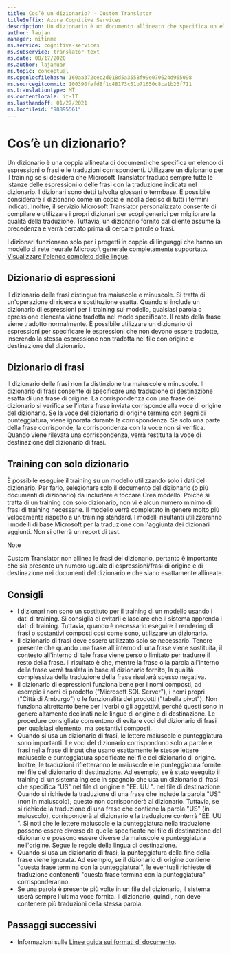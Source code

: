```yaml
---
title: Cos’è un dizionario? - Custom Translator
titleSuffix: Azure Cognitive Services
description: Un dizionario è un documento allineato che specifica un elenco di espressioni o frasi (e le rispettive traduzioni) che Microsoft Translator deve sempre tradurre allo stesso modo. I dizionari sono detti talvolta anche glossari o termbase.
author: laujan
manager: nitinme
ms.service: cognitive-services
ms.subservice: translator-text
ms.date: 08/17/2020
ms.author: lajanuar
ms.topic: conceptual
ms.openlocfilehash: 160aa372cec2d018d5a3558f99e079624d965098
ms.sourcegitcommit: 100390fefd8f1c48173c51b71650c8ca1b26f711
ms.translationtype: MT
ms.contentlocale: it-IT
ms.lasthandoff: 01/27/2021
ms.locfileid: "98895561"
---
```

# <a name="what-is-a-dictionary"></a>Cos’è un dizionario?

Un dizionario è una coppia allineata di documenti che specifica un elenco di espressioni o frasi e le traduzioni corrispondenti. Utilizzare un dizionario per il training se si desidera che Microsoft Translator traduca sempre tutte le istanze delle espressioni o delle frasi con la traduzione indicata nel dizionario. I dizionari sono detti talvolta glossari o termbase. È possibile considerare il dizionario come un copia e incolla deciso di tutti i termini indicati. Inoltre, il servizio Microsoft Translator personalizzato consente di compilare e utilizzare i propri dizionari per scopi generici per migliorare la qualità della traduzione. Tuttavia, un dizionario fornito dal cliente assume la precedenza e verrà cercato prima di cercare parole o frasi.

I dizionari funzionano solo per i progetti in coppie di linguaggi che hanno un modello di rete neurale Microsoft generale completamente supportato. [Visualizzare l'elenco completo delle lingue](../language-support.md#customization).

## <a name="phrase-dictionary"></a>Dizionario di espressioni
Il dizionario delle frasi distingue tra maiuscole e minuscole. Si tratta di un'operazione di ricerca e sostituzione esatta. Quando si include un dizionario di espressioni per il training sul modello, qualsiasi parola o epressione elencata viene tradotta nel modo specificato. Il resto della frase viene tradotto normalmente. È possibile utilizzare un dizionario di espressioni per specificare le espressioni che non devono essere tradotte, inserendo la stessa espressione non tradotta nel file con origine e destinazione del dizionario.

## <a name="sentence-dictionary"></a>Dizionario di frasi
Il dizionario delle frasi non fa distinzione tra maiuscole e minuscole. Il dizionario di frasi consente di specificare una traduzione di destinazione esatta di una frase di origine. La corrispondenza con una frase del dizionario si verifica se l'intera frase inviata corrisponde alla voce di origine del dizionario. Se la voce del dizionario di origine termina con segni di punteggiatura, viene ignorata durante la corrispondenza. Se solo una parte della frase corrisponde, la corrispondenza con la voce non si verifica.  Quando viene rilevata una corrispondenza, verrà restituita la voce di destinazione del dizionario di frasi.

## <a name="dictionary-only-trainings"></a>Training con solo dizionario
È possibile eseguire il training su un modello utilizzando solo i dati del dizionario. Per farlo, selezionare solo il documento del dizionario (o più documenti di dizionario) da includere e toccare Crea modello. Poiché si tratta di un training con solo dizionario, non vi è alcun numero minimo di frasi di training necessarie. Il modello verrà completato in genere molto più velocemente rispetto a un training standard.  I modelli risultanti utilizzeranno i modelli di base Microsoft per la traduzione con l'aggiunta dei dizionari aggiunti.  Non si otterrà un report di test.

>[!Note]
>Custom Translator non allinea le frasi del dizionario, pertanto è importante che sia presente un numero uguale di espressioni/frasi di origine e di destinazione nei documenti del dizionario e che siano esattamente allineate.

## <a name="recommendations"></a>Consigli

- I dizionari non sono un sostituto per il training di un modello usando i dati di training. Si consiglia di evitarli e lasciare che il sistema apprenda i dati di training. Tuttavia, quando è necessario eseguire il rendering di frasi o sostantivi composti così come sono, utilizzare un dizionario.
- Il dizionario di frasi deve essere utilizzato solo se necessario. Tenere presente che quando una frase all'interno di una frase viene sostituita, il contesto all'interno di tale frase viene perso o limitato per tradurre il resto della frase. Il risultato è che, mentre la frase o la parola all'interno della frase verrà traslata in base al dizionario fornito, la qualità complessiva della traduzione della frase risulterà spesso negativa.
- Il dizionario di espressioni funziona bene per i nomi composti, ad esempio i nomi di prodotto ("Microsoft SQL Server"), i nomi propri ("Città di Amburgo") o le funzionalità dei prodotti ("tabella pivot"). Non funziona altrettanto bene per i verbi o gli aggettivi, perché questi sono in genere altamente declinati nelle lingue di origine e di destinazione. Le procedure consigliate consentono di evitare voci del dizionario di frasi per qualsiasi elemento, ma sostantivi composti.
- Quando si usa un dizionario di frasi, le lettere maiuscole e punteggiatura sono importanti. Le voci del dizionario corrispondono solo a parole e frasi nella frase di input che usano esattamente le stesse lettere maiuscole e punteggiatura specificate nel file del dizionario di origine. Inoltre, le traduzioni rifletteranno le maiuscole e le punteggiatura fornite nel file del dizionario di destinazione. Ad esempio, se è stato eseguito il training di un sistema inglese in spagnolo che usa un dizionario di frasi che specifica "US" nel file di origine e "EE. UU ". nel file di destinazione. Quando si richiede la traduzione di una frase che include la parola "US" (non in maiuscolo), questo non corrisponderà al dizionario. Tuttavia, se si richiede la traduzione di una frase che contiene la parola "US" (in maiuscolo), corrisponderà al dizionario e la traduzione conterrà "EE. UU ". Si noti che le lettere maiuscole e la punteggiatura nella traduzione possono essere diverse da quelle specificate nel file di destinazione del dizionario e possono essere diverse da maiuscole e punteggiatura nell'origine. Segue le regole della lingua di destinazione.
- Quando si usa un dizionario di frasi, la punteggiatura della fine della frase viene ignorata. Ad esempio, se il dizionario di origine contiene "questa frase termina con la punteggiatura!", le eventuali richieste di traduzione contenenti "questa frase termina con la punteggiatura" corrisponderanno.
- Se una parola è presente più volte in un file del dizionario, il sistema userà sempre l'ultima voce fornita. Il dizionario, quindi, non deve contenere più traduzioni della stessa parola.

## <a name="next-steps"></a>Passaggi successivi

- Informazioni sulle [Linee guida sui formati di documento](document-formats-naming-convention.md).